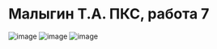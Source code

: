 # Малыгин Т.А. ПКС, работа 7

![image](https://github.com/user-attachments/assets/d8ed35db-dec9-499b-82e3-b50d847bb1e5)
![image](https://github.com/user-attachments/assets/c84df2dd-2d3f-4a6c-ba3f-a6e984940817)
![image](https://github.com/user-attachments/assets/95604caf-cc3a-43f1-ac5c-eae1673fffed)


